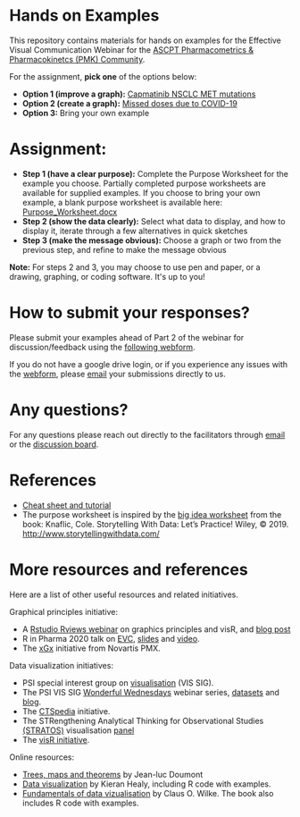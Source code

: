 Hands on Examples
================

This repository contains materials for hands on examples for the
Effective Visual Communication Webinar for the [ASCPT Pharmacometrics &
Pharmacokinetcs (PMK)
Community](https://www.ascpt.org/Member-Services/Member-Tools/Webinar-Resources).

For the assignment, **pick one** of the options below:

  - **Option 1 (improve a graph):** [Capmatinib NSCLC MET
    mutations](Capmatinib_NSCLC_MET_mutations/)
  - **Option 2 (create a graph):** [Missed doses due to
    COVID-19](Missed_Doses_Due_to_COVID/)
  - **Option 3:** Bring your own example

# Assignment:

  - **Step 1 (have a clear purpose):** Complete the Purpose Worksheet
    for the example you choose. Partially completed purpose worksheets
    are available for supplied examples. If you choose to bring your own
    example, a blank purpose worksheet is available here:
    [Purpose\_Worksheet.docx](Purpose_Worksheet.docx)
  - **Step 2 (show the data clearly):** Select what data to display, and
    how to display it, iterate through a few alternatives in quick
    sketches
  - **Step 3 (make the message obvious):** Choose a graph or two from
    the previous step, and refine to make the message obvious

**Note:** For steps 2 and 3, you may choose to use pen and paper, or a drawing, graphing, or coding software. It's up to you!

# How to submit your responses?

Please submit your examples ahead of Part 2 of the webinar for
discussion/feedback using the [following
webform](https://docs.google.com/forms/d/e/1FAIpQLScB3PMzu2shmkzWHO8wTZ9dNaMibRSGjLnZK4uWeUQ_sUJUBg/viewform).

If you do not have a google drive login, or if you experience any issues
with the
[webform](https://docs.google.com/forms/d/e/1FAIpQLScB3PMzu2shmkzWHO8wTZ9dNaMibRSGjLnZK4uWeUQ_sUJUBg/viewform),
please [email](mailto:graphics.principles@gmail.com) your submissions
directly to us.

# Any questions?

For any questions please reach out directly to the facilitators through
[email](mailto:graphics.principles@gmail.com) or the [discussion
board](https://github.com/GraphicsPrinciples/webinar/discussions).

# References

  - [Cheat sheet and tutorial](https://graphicsprinciples.github.io/)
  - The purpose worksheet is inspired by the [big idea
    worksheet](https://drive.google.com/file/d/1WJDLkMVTxlDHyeGWzeKQmSiXdmlxQSAg/view)
    from the book: Knaflic, Cole. Storytelling With Data: Let’s
    Practice\! Wiley, © 2019. <http://www.storytellingwithdata.com/>

# More resources and references

Here are a list of other useful resources and related initiatives.

Graphical principles initiative:

  - A [Rstudio Rviews
    webinar](https://resources.rstudio.com/webinars/effective-visualizations-for-data-driven-decisions)
    on graphics principles and visR, and [blog
    post](https://blog.rstudio.com/2020/04/16/effective-visualizations-for-credible-data-driven-decision-making/)
  - R in Pharma 2020 talk on
    [EVC](https://graphicsprinciples.github.io/assets/EVC_Magnusson_RPharma2020.pdf),
    [slides](https://graphicsprinciples.github.io/assets/EVC_Magnusson_RPharma2020.pdf)
    and
    [video](https://www.youtube.com/watch?v=TNMC-Ota29g&list=PLMtxz1fUYA5DSpVzwR7bT37IZqCT4SH5a&index=4).
  - The [xGx](https://opensource.nibr.com/xgx/) initiative from Novartis
    PMX.

Data visualization initiatives:

  - PSI special interest group on
    [visualisation](https://www.psiweb.org/sigs-special-interest-groups/visualisation)
    (VIS SIG).
  - The PSI VIS SIG [Wonderful
    Wednesdays](https://www.psiweb.org/sigs-special-interest-groups/visualisation/welcome-to-wonderful-wednesdays)
    webinar series,
    [datasets](https://github.com/VIS-SIG/Wonderful-Wednesdays) and
    [blog](https://vis-sig.github.io/blog/).
  - The [CTSpedia](https://www.ctspedia.org/do/view/CTSpedia)
    initiative.
  - The STRengthening Analytical Thinking for Observational Studies
    [(STRATOS)](https://www.stratos-initiative.org/) visualisation
    [panel](https://www.stratos-initiative.org/node/61)
  - The [visR initiative](https://openpharma.github.com/visR).

Online resources:

  - [Trees, maps and theorems](https://www.principiae.be/book/) by
    Jean-luc Doumont
  - [Data visualization](https://socviz.co/) by Kieran Healy, including
    R code with examples.
  - [Fundamentals of data
    vizualisation](https://serialmentor.com/dataviz/) by Claus O. Wilke.
    The book also includes R code with examples.
